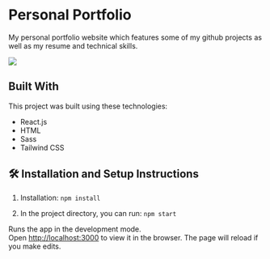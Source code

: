 # Personal Portfolio

My personal portfolio website which features some of my github projects as well as my resume and technical skills.<br/>

<img src="https://github.com/BigguyFM120/React-Portfolio/blob/master/src/assets/images/landing-screenshot.png"><img/>

## Built With

This project was built using these technologies:

- React.js
- HTML
- Sass
- Tailwind CSS

## 🛠 Installation and Setup Instructions

1. Installation: `npm install`

2. In the project directory, you can run: `npm start`

Runs the app in the development mode.\
Open [http://localhost:3000](http://localhost:3000) to view it in the browser.
The page will reload if you make edits.
